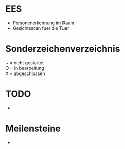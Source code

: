 # EES
- Personenerkennung im Raum
- Gesichtsscan fuer die Tuer

# Sonderzeichenverzeichnis
~ = nicht gestartet <br>
O = in bearbeitung  <br>
X = abgeschlossen

# TODO
-

# Meilensteine
-